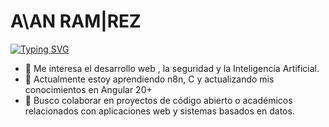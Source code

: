 

# A\AN  RAM|REZ
[![Typing SVG](https://readme-typing-svg.demolab.com/?lines=Ingeniero+en+Informática)](https://git.io/typing-svg)


- 👀 Me interesa el desarrollo web , la seguridad y la Inteligencia Artificial.  
- 🌱 Actualmente estoy aprendiendo n8n, C y actualizando mis conocimientos en Angular 20+  
- 💞️ Busco colaborar en proyectos de código abierto o académicos relacionados con aplicaciones web y sistemas basados en datos.
   
<!---
Alan-RamiMan/Alan-RamiMan is a ✨ special ✨ repository because its `README.md` (this file) appears on your GitHub profile.
You can click the Preview link to take a look at your changes.
--->
